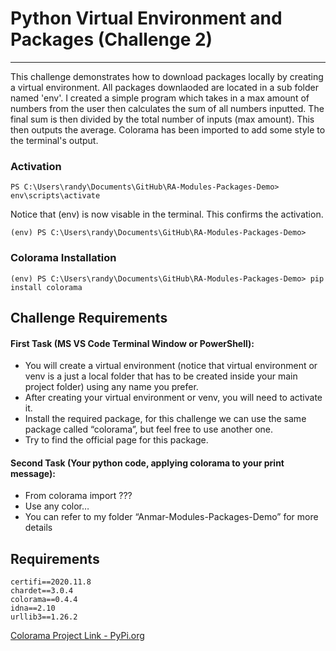# Python Virtual Environment and Packages (Challenge 2)
---

This challenge demonstrates how to download packages locally by creating a virtual environment. All packages downlaoded are located in a sub folder named 'env'. I created a simple program which takes in a max amount of numbers from the user then calculates the sum of all numbers inputted. The final sum is then divided by the total number of inputs (max amount). This then outputs the average. Colorama has been imported to add some style to the terminal's output.

### Activation
```
PS C:\Users\randy\Documents\GitHub\RA-Modules-Packages-Demo> env\scripts\activate
```

Notice that (env) is now visable in the terminal. This confirms the activation.
```
(env) PS C:\Users\randy\Documents\GitHub\RA-Modules-Packages-Demo>
```

### Colorama Installation
```
(env) PS C:\Users\randy\Documents\GitHub\RA-Modules-Packages-Demo> pip install colorama
```

## Challenge Requirements

#### First Task (MS VS Code Terminal Window or PowerShell):
   * You will create a virtual environment (notice that virtual environment or venv is a just a local folder that has to be created inside your main project folder) using any name you prefer.
   * After creating your virtual environment or venv, you will need to activate it.
   * Install the required package, for this challenge we can use the same package called “colorama”, but feel free to use another one.
   * Try to find the official page for this package.

#### Second Task (Your python code, applying colorama to your print message):
   * From colorama import ???
   * Use any color…
   * You can refer to my folder “Anmar-Modules-Packages-Demo” for more details

## Requirements
```
certifi==2020.11.8
chardet==3.0.4
colorama==0.4.4
idna==2.10
urllib3==1.26.2
```
[Colorama Project Link - PyPi.org](https://pypi.org/project/colorama/)